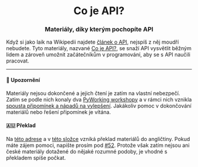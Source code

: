 <h1 align="center">Co je API?</h1>
<h3 align="center">Materiály, díky kterým pochopíte API</h3>

Když si jako laik na Wikipedii najdete [článek o API](https://cs.wikipedia.org/wiki/API), nejspíš z něj moudří nebudete. Tyto materiály, nazvané [Co je API?](http://cojeapi.cz), se snaží API vysvětlit běžným lidem a zároveň umožnit začátečníkům v programování, aby se s API naučili pracovat.

------

#### 🚧 Upozornění

Materiály nejsou dokončené a jejich čtení je zatím na vlastní nebezpečí. Zatím se podle nich konaly dva [PyWorking workshopy](https://pyworking.cz/) a v rámci nich vznikla [spousta připomínek a nápadů na vylepšení](https://github.com/honzajavorek/cojeapi/issues). Jakákoliv pomoc v dokončování materiálů nebo řešení připomínek je vítána.

#### 🇦🇺 Překlad

Na [této adrese](https://cojeapi.readthedocs.io/en/latest/) a v [této složce](en) vzniká překlad materiálů do angličtiny. Pokud máte zájem pomoci, napište prosím pod [#52](https://github.com/honzajavorek/cojeapi/issues/52). Protože však zatím nejsou ani české materiály dotažené do nějaké rozumné podoby, je vhodné s překladem spíše počkat.

